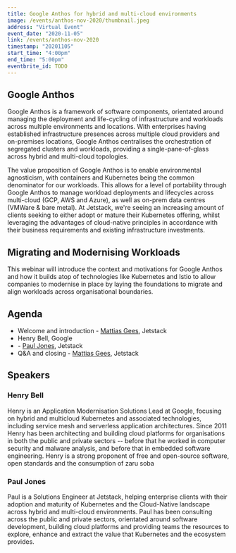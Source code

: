 ```yaml
---
title: Google Anthos for hybrid and multi-cloud environments
image: /events/anthos-nov-2020/thumbnail.jpeg
address: "Virtual Event"
event_date: "2020-11-05"
link: /events/anthos-nov-2020
timestamp: "20201105"
start_time: "4:00pm"
end_time: "5:00pm"
eventbrite_id: TODO
---
```


## Google Anthos

Google Anthos is a framework of software components, orientated around managing the deployment and life-cycling of infrastructure and workloads across multiple environments and locations. With enterprises having established infrastructure presences across multiple cloud providers and on-premises locations, Google Anthos centralises the orchestration of segregated clusters and workloads, providing a single-pane-of-glass across hybrid and multi-cloud topologies.

The value proposition of Google Anthos is to enable environmental agnosticism, with containers and Kubernetes being the common denominator for our workloads. This allows for a level of portability through Google Anthos to manage workload deployments and lifecycles across multi-cloud (GCP, AWS and Azure), as well as on-prem data centres (VMWare & bare metal).
At Jetstack, we're seeing an increasing amount of clients seeking to either adopt or mature their Kubernetes offering, whilst leveraging the advantages of cloud-native principles in accordance with their business requirements and existing infrastructure investments.

## Migrating and Modernising Workloads

This webinar will introduce the context and motivations for Google Anthos and how it builds atop of technologies like Kubernetes and Istio to allow companies to modernise in place by laying the foundations to migrate and align workloads across organisational boundaries.

## Agenda

- Welcome and introduction - [Mattias Gees](https://www.jetstack.io/about/mattiasgees/), Jetstack
- <ADD TALK FOCUS> Henry Bell, Google
- <ADD TALK FOCUS> - [Paul Jones](https://www.jetstack.io/about/pauljons/), Jetstack
- Q&A and closing - [Mattias Gees](https://www.jetstack.io/about/mattiasgees/), Jetstack

## Speakers

### Henry Bell

Henry is an Application Modernisation Solutions Lead at Google, focusing on hybrid and multicloud Kubernetes and associated technologies, including service mesh and serverless application architectures. Since 2011 Henry has been architecting and building cloud platforms for organisations in both the public and private sectors -- before that he worked in computer security and malware analysis, and before that in embedded software engineering. Henry is a strong proponent of free and open-source software, open standards and the consumption of zaru soba

### Paul Jones

Paul is a Solutions Engineer at Jetstack, helping enterprise clients with their adoption and maturity of Kubernetes and the Cloud-Native landscape across hybrid and multi-cloud environments.
Paul has been consulting across the public and private sectors, orientated around software development, building cloud platforms and providing teams the resources
to explore, enhance and extract the value that Kubernetes and the ecosystem provides.
